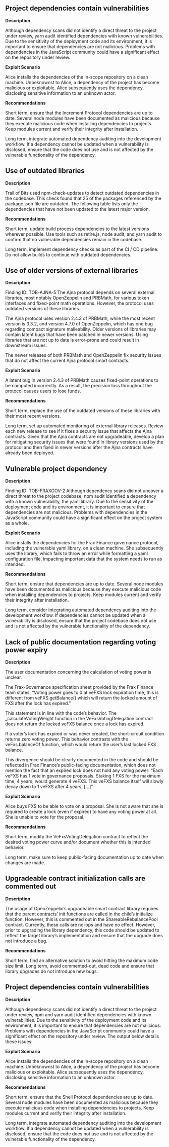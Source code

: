 ## Project dependencies contain vulnerabilities

  

**Description**

Although dependency scans did not identify a direct threat to the project under review, yarn audit identified dependencies with known vulnerabilities. Due to the sensitivity of the deployment code and its environment, it is important to ensure that dependencies are not malicious. Problems with dependencies in the JavaScript community could have a significant effect on the repository under review.

  

**Exploit Scenario**

Alice installs the dependencies of the in-scope repository on a clean machine. Unbeknownst to Alice, a dependency of the project has become malicious or exploitable. Alice subsequently uses the dependency, disclosing sensitive information to an unknown actor.

  

**Recommendations**

Short term, ensure that the Increment Protocol dependencies are up to date. Several node modules have been documented as malicious because they execute malicious code when installing dependencies to projects. Keep modules current and verify their integrity after installation.

  

Long term, integrate automated dependency auditing into the development workflow. If a dependency cannot be updated when a vulnerability is disclosed, ensure that the code does not use and is not affected by the vulnerable functionality of the dependency.

## Use of outdated libraries

**Description**

Trail of Bits used npm-check-updates to detect outdated dependencies in the codebase. This check found that 25 of the packages referenced by the package.json file are outdated. The following table lists only the dependencies that have not been updated to the latest major version.

**Recommendations**

Short term, update build process dependencies to the latest versions wherever possible. Use tools such as retire.js, node audit, and yarn audit to confirm that no vulnerable dependencies remain in the codebase.

Long term, implement dependency checks as part of the CI / CD pipeline. Do not allow builds to continue with outdated dependencies.

## Use of older versions of external libraries

**Description**

Finding ID: TOB-AJNA-5 The Ajna protocol depends on several external libraries, most notably OpenZeppelin and PRBMath, for various token interfaces and fixed-point math operations. However, the protocol uses outdated versions of these libraries.

The Ajna protocol uses version 2.4.3 of PRBMath, while the most recent version is 3.3.2, and version 4.7.0 of OpenZeppelin, which has one bug regarding compact signature malleability. Older versions of libraries may contain latent bugs that have been patched in newer versions. Using libraries that are not up to date is error-prone and could result in downstream issues.

The newer releases of both PRBMath and OpenZeppelin fix security issues that do not affect the current Ajna protocol smart contracts.

**Exploit Scenario**

A latent bug in version 2.4.3 of PRBMath causes fixed-point operations to be computed incorrectly. As a result, the precision loss throughout the protocol causes users to lose funds.

**Recommendations**

Short term, replace the use of the outdated versions of these libraries with their most recent versions.

Long term, set up automated monitoring of external library releases. Review each new release to see if it fixes a security issue that affects the Ajna contracts. Given that the Ajna contracts are not upgradeable, develop a plan for mitigating security issues that were found in library versions used by the protocol and then fixed in newer versions after the Ajna contracts have already been deployed.


## Vulnerable project dependency


**Description**

Finding ID: TOB-FRAXGOV-2 Although dependency scans did not uncover a direct threat to the project codebase, npm audit identified a dependency with a known vulnerability, the yaml library. Due to the sensitivity of the deployment code and its environment, it is important to ensure that dependencies are not malicious. Problems with dependencies in the JavaScript community could have a significant effect on the project system as a whole. 

**Exploit Scenario**

Alice installs the dependencies for the Frax Finance governance protocol, including the vulnerable yaml library, on a clean machine. She subsequently uses the library, which fails to throw an error while formatting a yaml configuration file, impacting important data that the system needs to run as intended.

**Recommendations**

Short term, ensure that dependencies are up to date. Several node modules have been documented as malicious because they execute malicious code when installing dependencies to projects. Keep modules current and verify their integrity after installation.

Long term, consider integrating automated dependency auditing into the development workflow. If dependencies cannot be updated when a vulnerability is disclosed, ensure that the project codebase does not use and is not affected by the vulnerable functionality of the dependency.

## Lack of public documentation regarding voting power expiry

**Description**

The user documentation concerning the calculation of voting power is unclear.

The Frax-Governance specification sheet provided by the Frax Finance team states, “Voting power goes to 0 at veFXS lock expiration time, this is different from veFXS.getBalance() which will return the locked amount of FXS after the lock has expired.”

This statement is in line with the code’s behavior. The _calculateVotingWeight function in the VeFxsVotingDelegation contract does not return the locked veFXS balance once a lock has expired.

If a voter’s lock has expired or was never created, the short-circuit condition returns zero voting power. This behavior contrasts with the veFxs.balanceOf function, which would return the user’s last locked FXS balance.

This divergence should be clearly documented in the code and should be reflected in Frax Finance’s public-facing documentation, which does not mention the fact that an expired lock does not hold any voting power: “Each veFXS has 1 vote in governance proposals. Staking 1 FXS for the maximum time, 4 years, would generate 4 veFXS. This veFXS balance itself will slowly decay down to 1 veFXS after 4 years, [...]”.

**Exploit Scenario**

Alice buys FXS to be able to vote on a proposal. She is not aware that she is required to create a lock (even if expired) to have any voting power at all. She is unable to vote for the proposal.

**Recommendations**

Short term, modify the VeFxsVotingDelegation contract to reflect the desired voting power curve and/or document whether this is intended behavior.

Long term, make sure to keep public-facing documentation up to date when changes are made.

## Upgradeable contract initialization calls are commented out

**Description**

The usage of OpenZeppelin’s upgradeable smart contract library requires that the parent contracts’ init functions are called in the child’s initialize function. However, this is commented out in the ShareableRebalancePool contract. Currently, these calls are no-ops and have no effect. However, prior to upgrading the library dependency, this code should be updated to reflect the target library’s implementation and ensure that the upgrade does not introduce a bug.

**Recommendations**

Short term, find an alternative solution to avoid hitting the maximum code size limit. Long term, avoid commented-out, dead code and ensure that library upgrades do not introduce new bugs.

## Project dependencies contain vulnerabilities

**Description**

Although dependency scans did not identify a direct threat to the project under review, npm and yarn audit identified dependencies with known vulnerabilities. Due to the sensitivity of the deployment code and its environment, it is important to ensure that dependencies are not malicious. Problems with dependencies in the JavaScript community could have a significant effect on the repository under review. The output below details these issues:

**Exploit Scenario** 

Alice installs the dependencies of the in-scope repository on a clean machine. Unbeknownst to Alice, a dependency of the project has become malicious or exploitable. Alice subsequently uses the dependency, disclosing sensitive information to an unknown actor.

**Recommendations**

Short term, ensure that the Shell Protocol dependencies are up to date. Several node modules have been documented as malicious because they execute malicious code when installing dependencies to projects. Keep modules current and verify their integrity after installation.

Long term, integrate automated dependency auditing into the development workflow. If a dependency cannot be updated when a vulnerability is disclosed, ensure that the code does not use and is not affected by the vulnerable functionality of the dependency.



